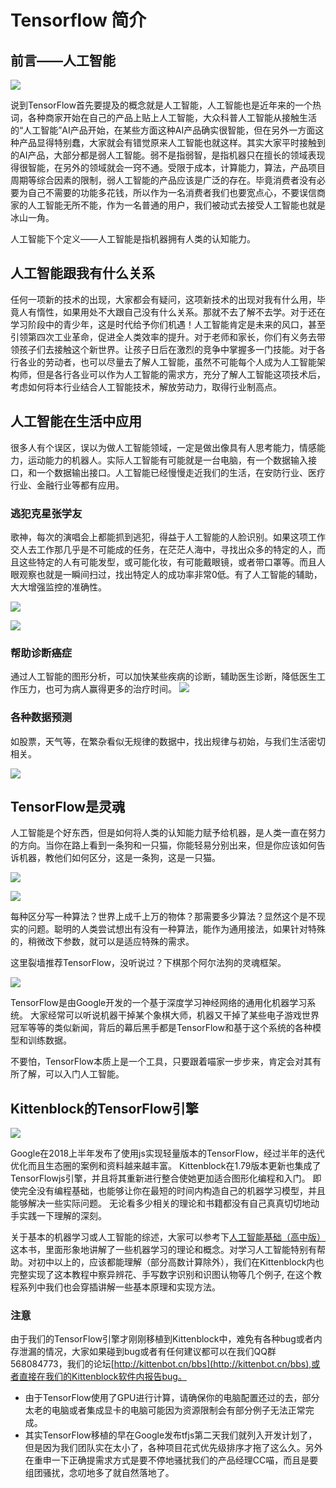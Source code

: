 # Tensorflow 简介

## 前言——人工智能

![](./images/c01_10.png)

说到TensorFlow首先要提及的概念就是人工智能，人工智能也是近年来的一个热词，各种商家开始在自己的产品上贴上人工智能，大众科普人工智能从接触生活的“人工智能”AI产品开始，在某些方面这种AI产品确实很智能，但在另外一方面这种产品显得特别蠢，大家就会有错觉原来人工智能也就这样。其实大家平时接触到的AI产品，大部分都是弱人工智能。弱不是指弱智，是指机器只在擅长的领域表现得很智能，在另外的领域就会一窍不通。受限于成本，计算能力，算法，产品项目周期等综合因素的限制，弱人工智能的产品应该是广泛的存在。毕竟消费者没有必要为自己不需要的功能多花钱，所以作为一名消费者我们也要宽点心，不要误信商家的人工智能无所不能，作为一名普通的用户，我们被动式去接受人工智能也就是冰山一角。

人工智能下个定义——人工智能是指机器拥有人类的认知能力。

## 人工智能跟我有什么关系

任何一项新的技术的出现，大家都会有疑问，这项新技术的出现对我有什么用，毕竟人有惰性，如果用处不大跟自己没有什么关系。那就不去了解不去学。对于还在学习阶段中的青少年，这是时代给予你们机遇！人工智能肯定是未来的风口，甚至引领第四次工业革命，促进全人类效率的提升。对于老师和家长，你们有义务去带领孩子们去接触这个新世界。让孩子日后在激烈的竞争中掌握多一门技能。对于各行各业的劳动者，也可以尽量去了解人工智能，虽然不可能每个人成为人工智能架构师，但是各行各业可以作为人工智能的需求方，充分了解人工智能这项技术后，考虑如何将本行业结合人工智能技术，解放劳动力，取得行业制高点。

## 人工智能在生活中应用

很多人有个误区，误以为做人工智能领域，一定是做出像具有人思考能力，情感能力，运动能力的机器人。实际人工智能有可能就是一台电脑，有一个数据输入接口，和一个数据输出接口。人工智能已经慢慢走近我们的生活，在安防行业、医疗行业、金融行业等都有应用。

### 逃犯克星张学友

歌神，每次的演唱会上都能抓到逃犯，得益于人工智能的人脸识别。如果这项工作交人去工作那几乎是不可能成的任务，在茫茫人海中，寻找出众多的特定的人，而且这些特定的人有可能发型，或可能化妆，有可能戴眼镜，或者带口罩等。而且人眼观察也就是一瞬间扫过，找出特定人的成功率非常0低。有了人工智能的辅助，大大增强监控的准确性。

![](./images/c01_01.png)

![](./images/c01_02.png)

### 帮助诊断癌症
通过人工智能的图形分析，可以加快某些疾病的诊断，辅助医生诊断，降低医生工作压力，也可为病人赢得更多的治疗时间。
![](./images/c01_03.png)

### 各种数据预测

如股票，天气等，在繁杂看似无规律的数据中，找出规律与初始，与我们生活密切相关。

![](./images/c01_05.png)

## TensorFlow是灵魂

人工智能是个好东西，但是如何将人类的认知能力赋予给机器，是人类一直在努力的方向。当你在路上看到一条狗和一只猫，你能轻易分别出来，但是你应该如何告诉机器，教他们如何区分，这是一条狗，这是一只猫。

![](./images/c01_06.png)

![](./images/c01_07.png)

每种区分写一种算法？世界上成千上万的物体？那需要多少算法？显然这个是不现实的问题。聪明的人类尝试想出有没有一种算法，能作为通用接法，如果针对特殊的，稍微改下参数，就可以是适应特殊的需求。

这里裂墙推荐TensorFlow，没听说过？下棋那个阿尔法狗的灵魂框架。

![](./images/c01_08.png)

TensorFlow是由Google开发的一个基于深度学习神经网络的通用化机器学习系统。 大家经常可以听说机器干掉某个象棋大师，机器又干掉了某些电子游戏世界冠军等等的类似新闻，背后的幕后黑手都是TensorFlow和基于这个系统的各种模型和训练数据。

不要怕，TensorFlow本质上是一个工具，只要跟着喵家一步步来，肯定会对其有所了解，可以入门人工智能。

## Kittenblock的TensorFlow引擎

![](./images/c01_09.png)

Google在2018上半年发布了使用js实现轻量版本的TensorFlow，经过半年的迭代优化而且生态圈的案例和资料越来越丰富。
Kittenblock在1.79版本更新也集成了TensorFlowjs引擎，并且将其重新进行整合使她更加适合图形化编程和入门。 即使完全没有编程基础，也能够让你在最短的时间内构造自己的机器学习模型，并且能够解决一些实际问题。
无论看多少相关的理论和书籍都没有自己真真切切地动手实践一下理解的深刻。

关于基本的机器学习或人工智能的综述，大家可以参考下[人工智能基础（高中版）](https://baike.baidu.com/item/%E4%BA%BA%E5%B7%A5%E6%99%BA%E8%83%BD%E5%9F%BA%E7%A1%80%EF%BC%88%E9%AB%98%E4%B8%AD%E7%89%88%EF%BC%89)这本书，里面形象地讲解了一些机器学习的理论和概念。对学习人工智能特别有帮助。对初中以上的，应该都能理解（部分高数计算除外），我们在Kittenblock内也完整实现了这本教程中察异辨花、手写数字识别和识图认物等几个例子, 在这个教程系列中我们也会穿插讲解一些基本原理和实现方法。

### 注意

由于我们的TensorFlow引擎才刚刚移植到Kittenblock中，难免有各种bug或者内存泄漏的情况，大家如果碰到bug或者有任何建议都可以在我们QQ群 568084773，我们的论坛[http://kittenbot.cn/bbs](http://kittenbot.cn/bbs),或者直接在我们的Kittenblock软件内报告bug。

* 由于TensorFlow使用了GPU进行计算，请确保你的电脑配置还过的去，部分太老的电脑或者集成显卡的电脑可能因为资源限制会有部分例子无法正常完成。
* 其实TensorFlow移植的早在Google发布tfjs第二天我们就列入开发计划了，但是因为我们团队实在太小了，各种项目花式优先级排序才拖了这么久。另外在重申一下正确提需求方式是要不停地骚扰我们的产品经理CC喵，而且是要组团骚扰，念叨地多了就自然落地了。